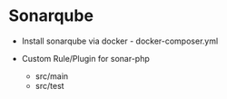 # Sonarqube

* Install sonarqube via docker
      - docker-composer.yml
	
*  Custom Rule/Plugin for sonar-php
      - src/main
      - src/test	
